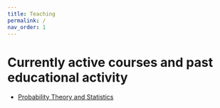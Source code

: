 ```yaml
---
title: Teaching
permalink: /
nav_order: 1
---
```


# Currently active courses and past educational activity

* [Probability Theory and Statistics](/hse_prob_stat/ProbStat)


<!-- * [💀 Home assignments](/homework) -->